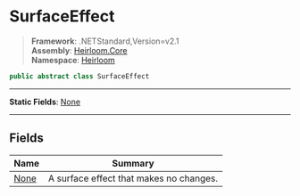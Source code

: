 # SurfaceEffect

> **Framework**: .NETStandard,Version=v2.1  
> **Assembly**: [Heirloom.Core][0]  
> **Namespace**: [Heirloom][0]  

```cs
public abstract class SurfaceEffect
```

--------------------------------------------------------------------------------

**Static Fields**: [None][1]

--------------------------------------------------------------------------------

## Fields

| Name      | Summary                                 |
|-----------|-----------------------------------------|
| [None][1] | A surface effect that makes no changes. |

[0]: ../Heirloom.Core.md
[1]: Heirloom.SurfaceEffect.None.md
